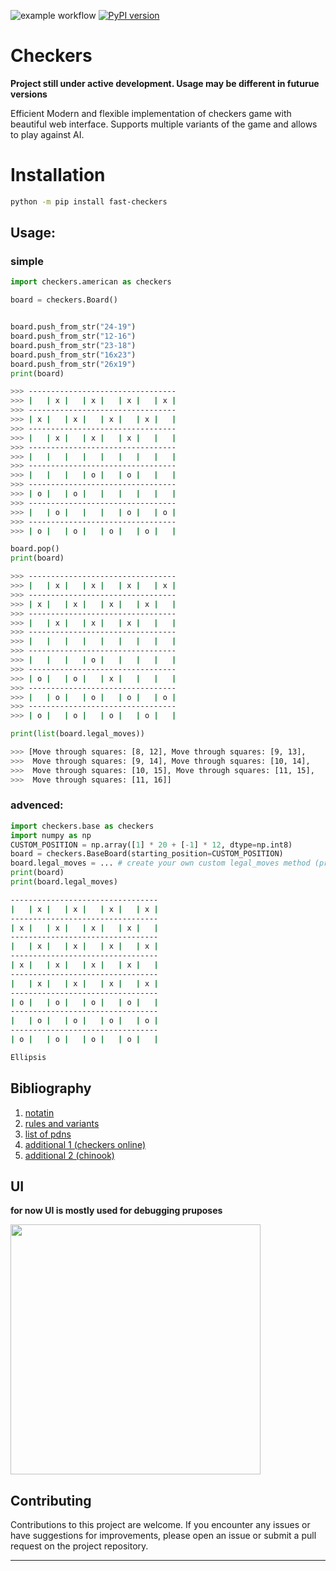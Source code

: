 ![example workflow](https://github.com/michalskibinski109/checkers/actions/workflows/python-app.yml/badge.svg)
[![PyPI version](https://badge.fury.io/py/fast_checkers.svg)](https://badge.fury.io/py/fast_checkers)

# Checkers 

__Project still under active development. Usage may be different in futurue versions__

Efficient Modern and flexible implementation of checkers game with beautiful web interface.
Supports multiple variants of the game and allows to play against AI.



# Installation

```bash
python -m pip install fast-checkers 
```

## Usage:

### simple

```python
import checkers.american as checkers

board = checkers.Board()


board.push_from_str("24-19")
board.push_from_str("12-16")
board.push_from_str("23-18")
board.push_from_str("16x23")
board.push_from_str("26x19")
print(board)
```
```bash
>>> ---------------------------------
>>> |   | x |   | x |   | x |   | x |
>>> ---------------------------------
>>> | x |   | x |   | x |   | x |   |
>>> ---------------------------------
>>> |   | x |   | x |   | x |   |   |
>>> ---------------------------------
>>> |   |   |   |   |   |   |   |   |
>>> ---------------------------------
>>> |   |   |   | o |   | o |   |   |
>>> ---------------------------------
>>> | o |   | o |   |   |   |   |   |
>>> ---------------------------------
>>> |   | o |   |   |   | o |   | o |
>>> ---------------------------------
>>> | o |   | o |   | o |   | o |   |
```
```python
board.pop()
print(board)
```
```bash
>>> ---------------------------------
>>> |   | x |   | x |   | x |   | x |
>>> ---------------------------------
>>> | x |   | x |   | x |   | x |   |
>>> ---------------------------------
>>> |   | x |   | x |   | x |   |   |
>>> ---------------------------------
>>> |   |   |   |   |   |   |   |   |
>>> ---------------------------------
>>> |   |   |   | o |   |   |   |   |
>>> ---------------------------------
>>> | o |   | o |   | x |   |   |   |
>>> ---------------------------------
>>> |   | o |   | o |   | o |   | o |
>>> ---------------------------------
>>> | o |   | o |   | o |   | o |   |
```
```python
print(list(board.legal_moves))
```
```bash
>>> [Move through squares: [8, 12], Move through squares: [9, 13],
>>>  Move through squares: [9, 14], Move through squares: [10, 14],
>>>  Move through squares: [10, 15], Move through squares: [11, 15],
>>>  Move through squares: [11, 16]]
```

### advenced:

```python
import checkers.base as checkers
import numpy as np
CUSTOM_POSITION = np.array([1] * 20 + [-1] * 12, dtype=np.int8)
board = checkers.BaseBoard(starting_position=CUSTOM_POSITION)
board.legal_moves = ... # create your own custom legal_moves method (property)
print(board)
print(board.legal_moves)
```

```bash
---------------------------------
|   | x |   | x |   | x |   | x |
---------------------------------
| x |   | x |   | x |   | x |   |
---------------------------------
|   | x |   | x |   | x |   | x |
---------------------------------
| x |   | x |   | x |   | x |   |
---------------------------------
|   | x |   | x |   | x |   | x |
---------------------------------
| o |   | o |   | o |   | o |   |
---------------------------------
|   | o |   | o |   | o |   | o |
---------------------------------
| o |   | o |   | o |   | o |   |

Ellipsis
```


## Bibliography
1. [notatin](https://en.wikipedia.org/wiki/Portable_Draughts_Notation)
2. [rules and variants](https://en.wikipedia.org/wiki/Checkers)
3. [list of pdns](https://github.com/mig0/Games-Checkers/)
4. [additional 1 (checkers online)](https://checkers.online/play)
5. [additional 2 (chinook)](https://webdocs.cs.ualberta.ca/~chinook/play/notation.html)

## UI
__for now UI is mostly used for debugging pruposes__


<img src="https://github.com/michalskibinski109/checkers/assets/77834536/acae0786-9cf3-4e30-9a04-abd7c018202b" width="400">

## Contributing

Contributions to this project are welcome. If you encounter any issues or have suggestions for improvements, please open an issue or submit a pull request on the project repository.

---

